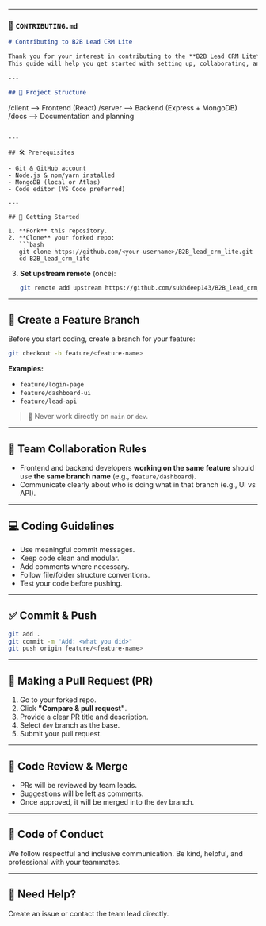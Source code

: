 
---

### 📄 `CONTRIBUTING.md`

```markdown
# Contributing to B2B Lead CRM Lite

Thank you for your interest in contributing to the **B2B Lead CRM Lite** project! 🚀  
This guide will help you get started with setting up, collaborating, and contributing effectively.

---

## 🧩 Project Structure

```

/client    --> Frontend (React)
/server    --> Backend (Express + MongoDB)
/docs      --> Documentation and planning

````

---

## 🛠 Prerequisites

- Git & GitHub account
- Node.js & npm/yarn installed
- MongoDB (local or Atlas)
- Code editor (VS Code preferred)

---

## 🚀 Getting Started

1. **Fork** this repository.
2. **Clone** your forked repo:
   ```bash
   git clone https://github.com/<your-username>/B2B_lead_crm_lite.git
   cd B2B_lead_crm_lite
````

3. **Set upstream remote** (once):

   ```bash
   git remote add upstream https://github.com/sukhdeep143/B2B_lead_crm_lite.git
   ```

---

## 🌱 Create a Feature Branch

Before you start coding, create a branch for your feature:

```bash
git checkout -b feature/<feature-name>
```

**Examples:**

* `feature/login-page`
* `feature/dashboard-ui`
* `feature/lead-api`

> 🔁 Never work directly on `main` or `dev`.

---

## 👥 Team Collaboration Rules

* Frontend and backend developers **working on the same feature** should use **the same branch name** (e.g., `feature/dashboard`).
* Communicate clearly about who is doing what in that branch (e.g., UI vs API).

---

## 💻 Coding Guidelines

* Use meaningful commit messages.
* Keep code clean and modular.
* Add comments where necessary.
* Follow file/folder structure conventions.
* Test your code before pushing.

---

## ✅ Commit & Push

```bash
git add .
git commit -m "Add: <what you did>"
git push origin feature/<feature-name>
```

---

## 🔁 Making a Pull Request (PR)

1. Go to your forked repo.
2. Click **"Compare & pull request"**.
3. Provide a clear PR title and description.
4. Select `dev` branch as the base.
5. Submit your pull request.

---

## 🧪 Code Review & Merge

* PRs will be reviewed by team leads.
* Suggestions will be left as comments.
* Once approved, it will be merged into the `dev` branch.

---

## 🤝 Code of Conduct

We follow respectful and inclusive communication.
Be kind, helpful, and professional with your teammates.

---

## 📝 Need Help?

Create an issue or contact the team lead directly.



